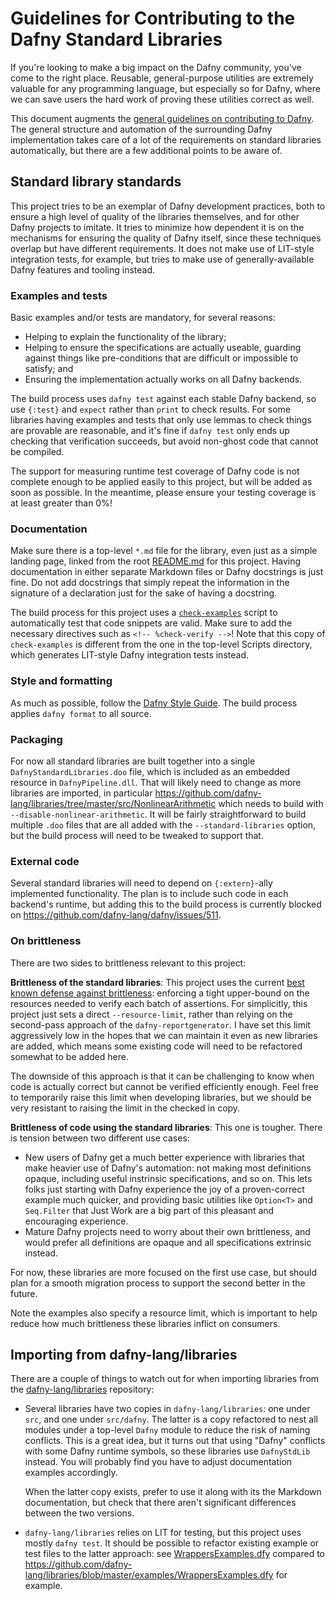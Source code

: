 # Guidelines for Contributing to the Dafny Standard Libraries

If you're looking to make a big impact on the Dafny community,
you've come to the right place.
Reusable, general-purpose utilities are extremely valuable for any programming language,
but especially so for Dafny,
where we can save users the hard work of proving these utilities correct as well.

This document augments the [general guidelines on contributing to Dafny](../../CONTRIBUTING.md).
The general structure and automation of the surrounding Dafny implementation
takes care of a lot of the requirements on standard libraries automatically,
but there are a few additional points to be aware of.

## Standard library standards

This project tries to be an exemplar of Dafny development practices,
both to ensure a high level of quality of the libraries themselves,
and for other Dafny projects to imitate.
It tries to minimize how dependent it is on the mechanisms for ensuring the quality
of Dafny itself, since these techniques overlap but have different requirements.
It does not make use of LIT-style integration tests, for example,
but tries to make use of generally-available Dafny features and tooling instead.

### Examples and tests

Basic examples and/or tests are mandatory, for several reasons:

* Helping to explain the functionality of the library;
* Helping to ensure the specifications are actually useable,
  guarding against things like pre-conditions that are difficult or impossible to satisfy; and
* Ensuring the implementation actually works on all Dafny backends.

The build process uses `dafny test` against each stable Dafny backend, 
so use `{:test}` and `expect` rather than `print` to check results.
For some libraries having examples and tests that only use lemmas
to check things are provable are reasonable,
and it's fine if `dafny test` only ends up checking that verification succeeds,
but avoid non-ghost code that cannot be compiled.

The support for measuring runtime test coverage of Dafny code
is not complete enough to be applied easily to this project,
but will be added as soon as possible.
In the meantime, please ensure your testing coverage
is at least greater than 0%!

### Documentation

Make sure there is a top-level `*.md` file for the library,
even just as a simple landing page,
linked from the root [README.md](README.md) for this project.
Having documentation in either separate Markdown files or Dafny docstrings
is just fine. Do not add docstrings that simply repeat the information
in the signature of a declaration just for the sake of having a docstring.

The build process for this project uses a [`check-examples`](scripts/check-examples) script
to automatically test that code snippets are valid.
Make sure to add the necessary directives such as `<!-- %check-verify -->`!
Note that this copy of `check-examples` is different from the one in the top-level Scripts directory,
which generates LIT-style Dafny integration tests instead.

### Style and formatting

As much as possible, follow the [Dafny Style Guide](https://dafny.org/dafny/StyleGuide/Style-Guide).
The build process applies `dafny format` to all source.

### Packaging

For now all standard libraries are built together into a single `DafnyStandardLibraries.doo` file,
which is included as an embedded resource in `DafnyPipeline.dll`.
That will likely need to change as more libraries are imported,
in particular https://github.com/dafny-lang/libraries/tree/master/src/NonlinearArithmetic
which needs to build with `--disable-nonlinear-arithmetic`.
It will be fairly straightforward to build multiple `.doo` files that are all added
with the `--standard-libraries` option, but the build process will need to be tweaked to support that.

### External code

Several standard libraries will need to depend on `{:extern}`-ally implemented functionality.
The plan is to include such code in each backend's runtime,
but adding this to the build process is currently blocked on https://github.com/dafny-lang/dafny/issues/511.

### On brittleness

There are two sides to brittleness relevant to this project:

**Brittleness of the standard libraries**: This project uses the current 
[best known defense against brittleness](https://dafny.org/dafny/DafnyRef/DafnyRef#sec-verification):
enforcing a tight upper-bound on the resources needed to verify each batch of assertions.
For simplicitly, this project just sets a direct `--resource-limit`,
rather than relying on the second-pass approach of the `dafny-reportgenerator`.
I have set this limit aggressively low in the hopes that we can maintain it
even as new libraries are added, which means some existing code
will need to be refactored somewhat to be added here.

The downside of this approach is that it can be challenging to know when code is actually correct
but cannot be verified efficiently enough.
Feel free to temporarily raise this limit when developing libraries,
but we should be very resistant to raising the limit in the checked in copy.

**Brittleness of code using the standard libraries**: This one is tougher.
There is tension between two different use cases:

* New users of Dafny get a much better experience with libraries that make heavier use of Dafny's automation:
  not making most definitions opaque, including useful instrinsic specifications, and so on.
  This lets folks just starting with Dafny experience the joy of a proven-correct example
  much quicker, and providing basic utilities like `Option<T>` and `Seq.Filter` that Just Work
  are a big part of this pleasant and encouraging experience.
* Mature Dafny projects need to worry about their own brittleness,
  and would prefer all definitions are opaque and all specifications extrinsic instead.

For now, these libraries are more focused on the first use case,
but should plan for a smooth migration process to support the second better in the future.

Note the examples also specify a resource limit,
which is important to help reduce how much brittleness these libraries
inflict on consumers.

## Importing from dafny-lang/libraries

There are a couple of things to watch out for when importing libraries from the
[dafny-lang/libraries]() repository:

* Several libraries have two copies in `dafny-lang/libraries`: one under `src`,
  and one under `src/dafny`. The latter is a copy refactored to nest all modules under a top-level
  `Dafny` module to reduce the risk of naming conflicts. This is a great idea,
  but it turns out that using "Dafny" conflicts with some Dafny runtime symbols,
  so these libraries use `DafnyStdLib` instead. You will probably find you have to adjust
  documentation examples accordingly.

  When the latter copy exists, prefer to use it along with its the Markdown documentation,
  but check that there aren't significant differences between the two versions.
* `dafny-lang/libraries` relies on LIT for testing, but this project uses mostly `dafny test`.
  It should be possible to refactor existing example or test files to the latter approach:
  see [WrappersExamples.dfy](examples/WrappersExamples.dfy) compared to
  https://github.com/dafny-lang/libraries/blob/master/examples/WrappersExamples.dfy for example.
